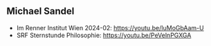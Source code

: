 ## Michael Sandel

-   Im Renner Institut Wien 2024-02: <https://youtu.be/IuMoGbAam-U>
-   SRF Sternstunde Philosophie: <https://youtu.be/PeVelnPGXGA>
